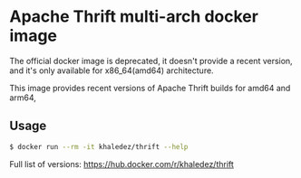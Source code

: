 # Apache Thrift multi-arch docker image

The official docker image is deprecated, it doesn't provide a recent version, and it's only available for x86_64(amd64) architecture.

This image provides recent versions of Apache Thrift builds for amd64 and arm64,

## Usage

```sh
$ docker run --rm -it khaledez/thrift --help
```

Full list of versions: https://hub.docker.com/r/khaledez/thrift